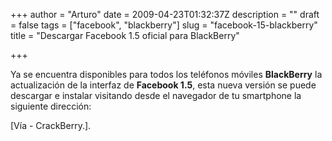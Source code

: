 +++
author = "Arturo"
date = 2009-04-23T01:32:37Z
description = ""
draft = false
tags = ["facebook", "blackberry"]
slug = "facebook-15-blackberry"
title = "Descargar Facebook 1.5 oficial para BlackBerry"

+++

Ya se encuentra disponibles para todos los teléfonos móviles **BlackBerry** la actualización de la interfaz de **Facebook 1.5**, esta nueva versión se puede descargar e instalar visitando desde el navegador de tu smartphone la siguiente dirección:

[Vía - CrackBerry.].
